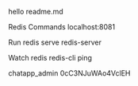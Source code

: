 hello readme.md

Redis Commands
localhost:8081

Run redis serve
redis-server

Watch redis
redis-cli ping

chatapp_admin
0cC3NJuWAo4VclEH
